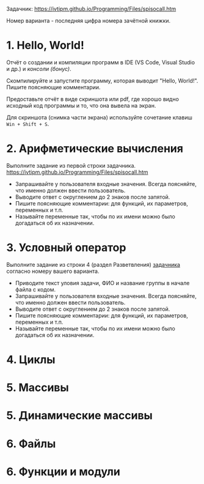 Задачник: https://ivtipm.github.io/Programming/Files/spisocall.htm

Номер варианта - последняя цифра номера зачётной книжки.

# 1. Hello, World!
Отчёт о создании и компиляции программ в IDE (VS Code, Visual Studio и др.) и *консоли (бонус)*.

Скомпилируйте и запустите программу, которая выводит "Hello, World!".
Пишите поясняющие комментарии.

Предоставьте отчёт в виде скриншота или pdf, где хорошо видно исходный код программы и то, что она вывела на экран.

Для скриншота (снимка части экрана) используйте сочетание клавиш `Win + Shift + S`.


# 2. Арифметические вычисления

Выполните задание из первой строки задачника.
https://ivtipm.github.io/Programming/Files/spisocall.htm

* Запрашивайте у пользователя входные значения. Всегда поясняйте, что именно должен ввести пользователь.
* Выводите ответ с округлением до 2 знаков после запятой.
* Пишите поясняющие комментарии: для функций, их параметров, переменных и т.п.
* Называйте переменные так, чтобы по их имени можно было догадаться об их назначении.



# 3. Условный оператор 
Выполните задание из строки 4 (раздел Разветвления) [задачника](https://ivtipm.github.io/Programming/Files/spisocall.htm) согласно номеру вашего варианта.

* Приводите текст уловия задачи, ФИО и название группы в начале файла с кодом.
* Запрашивайте у пользователя входные значения. Всегда поясняйте, что именно должен ввести пользователь.
* Выводите ответ с округлением до 2 знаков после запятой.
* Пишите поясняющие комментарии: для функций, их параметров, переменных и т.п.
* Называйте переменные так, чтобы по их имени можно было догадаться об их назначении.

# 4. Циклы

# 5. Массивы

# 5. Динамические массивы

# 6. Файлы

# 6. Функции и модули
